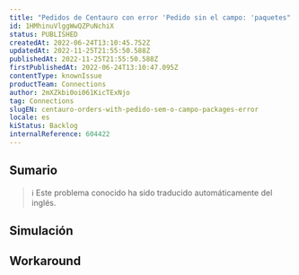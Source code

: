 ```yaml
---
title: "Pedidos de Centauro con error 'Pedido sin el campo: 'paquetes"
id: 1HMhinuVlggWwQZPuNchiX
status: PUBLISHED
createdAt: 2022-06-24T13:10:45.752Z
updatedAt: 2022-11-25T21:55:50.588Z
publishedAt: 2022-11-25T21:55:50.588Z
firstPublishedAt: 2022-06-24T13:10:47.095Z
contentType: knownIssue
productTeam: Connections
author: 2mXZkbi0oi061KicTExNjo
tag: Connections
slugEN: centauro-orders-with-pedido-sem-o-campo-packages-error
locale: es
kiStatus: Backlog
internalReference: 604422
---
```


## Sumario

>ℹ️ Este problema conocido ha sido traducido automáticamente del inglés.



## Simulación



## Workaround



